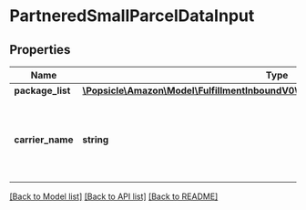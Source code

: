 # PartneredSmallParcelDataInput

## Properties
Name | Type | Description | Notes
------------ | ------------- | ------------- | -------------
**package_list** | [**\Popsicle\Amazon\Model\FulfillmentInboundV0\PartneredSmallParcelPackageInputList**](PartneredSmallParcelPackageInputList.md) |  | [optional] 
**carrier_name** | **string** | The Amazon-partnered carrier to use for the inbound shipment. | [optional] 

[[Back to Model list]](../../README.md#documentation-for-models) [[Back to API list]](../../README.md#documentation-for-api-endpoints) [[Back to README]](../../README.md)

